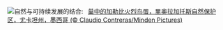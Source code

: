 ![](https://www.bing.com/th?id=OHR.YucatanBiosphere_ZH-CN7442392453_UHD.jpg&w=1000)自然与可持续发展的结合:&nbsp;&ensp;[巢中的加勒比火烈鸟蛋，里奥拉加托斯自然保护区，尤卡坦州，墨西哥 (© Claudio Contreras/Minden Pictures)](https://www.bing.com/th?id=OHR.YucatanBiosphere_ZH-CN7442392453_UHD.jpg)
<br><br/>
